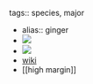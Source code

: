 tags:: species, major
- alias:: ginger
- ![](https://peach-geographical-bat-397.mypinata.cloud/ipfs/QmaqG5hC4J2fXriR287QUygkRHNJKWEjSxcAAtftTNjuuS)
- ![](https://peach-geographical-bat-397.mypinata.cloud/ipfs/Qma5unN8PRjSDcUMbSYWRApCQGioXe46unRFVtborCZtAq)
- [wiki](https://en.wikipedia.org/wiki/Ginger)
- [[high margin]]